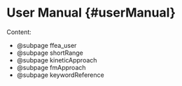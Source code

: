 User Manual {#userManual}
=========================

Content:

- @subpage ffea_user
- @subpage shortRange
- @subpage kineticApproach
- @subpage fmApproach
- @subpage keywordReference

